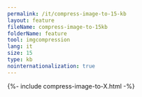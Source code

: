 ```yaml
---
permalink: /it/compress-image-to-15-kb
layout: feature
fileName: compress-image-to-15kb
folderName: feature
tool: imgcompression
lang: it
size: 15
type: kb
nointernationalization: true
---
```

{%- include compress-image-to-X.html -%}
      